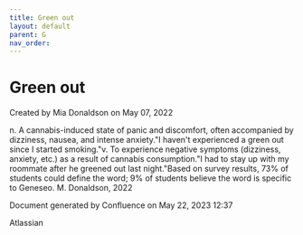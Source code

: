 ```yaml
---
title: Green out
layout: default
parent: G
nav_order:
---
```


# Green out

Created by  Mia Donaldson on May 07, 2022

n. A cannabis-induced state of panic and discomfort, often accompanied by dizziness, nausea, and intense anxiety.&quot;I haven't experienced a green out since I started smoking.&quot;v. To experience negative symptoms (dizziness, anxiety, etc.) as a result of cannabis consumption.&quot;I had to stay up with my roommate after he greened out last night.&quot;Based on survey results, 73% of students could define the word; 9% of students believe the word is specific to Geneseo. M. Donaldson, 2022

Document generated by Confluence on May 22, 2023 12:37

Atlassian
